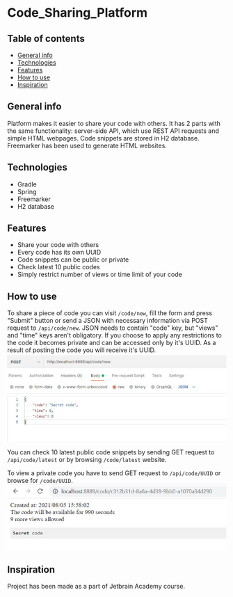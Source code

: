 # Code_Sharing_Platform
## Table of contents
* [General info](#general-info)
* [Technologies](#technologies)
* [Features](#features)
* [How to use](#how-to-use)
* [Inspiration](#inspiration)

## General info
Platform makes it easier to share your code with others. It has 2 parts with the same functionality: server-side API, which use REST API requests and simple HTML webpages. Code snippets are stored in H2 database. Freemarker has been used to generate HTML websites.
## Technologies
* Gradle
* Spring
* Freemarker
* H2 database
## Features
* Share your code with others
*	Every code has its own UUID
*	Code snippets can be public or private
*	Check latest 10 public codes
*	Simply restrict number of views or time limit of your code
## How to use
To share a piece of code you can visit `/code/new`, fill the form and press "Submit" button or send a JSON with necessary information via POST request to `/api/code/new`. JSON needs to contain "code" key, but "views" and "time" keys aren't obligatory. If you choose to apply any restrictions to the code it becomes private and can be accessed only by it's UUID. As a result of posting the code you will receive it's UUID. 
![POST example](/images/post.JPG)

You can check 10 latest public code snippets by sending GET request to `/api/code/latest` or by browsing `/code/latest` website.

To view a private code you have to send GET request to `/api/code/UUID` or browse for `/code/UUID`. 
![GET example](/images/get.JPG)
## Inspiration
Project has been made as a part of Jetbrain Academy course.
